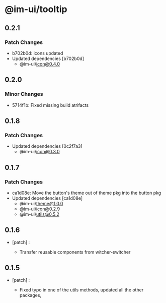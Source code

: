 # @im-ui/tooltip

## 0.2.1

### Patch Changes

- b702b0d: icons updated
- Updated dependencies [b702b0d]
  - @im-ui/icon@0.4.0

## 0.2.0

### Minor Changes

- 5714f1b: Fixed missing build atrifacts

## 0.1.8

### Patch Changes

- Updated dependencies [0c2f7a3]
  - @im-ui/icon@0.3.0

## 0.1.7

### Patch Changes

- ca1d08e: Move the button's theme out of theme pkg into the button pkg
- Updated dependencies [ca1d08e]
  - @im-ui/theme@1.0.0
  - @im-ui/icon@0.2.9
  - @im-ui/utils@0.5.2

## 0.1.6

- [patch] :

  - Transfer reusable components from witcher-switcher

## 0.1.5

- [patch] :

  - Fixed typo in one of the utils methods, updated all the other packages,
